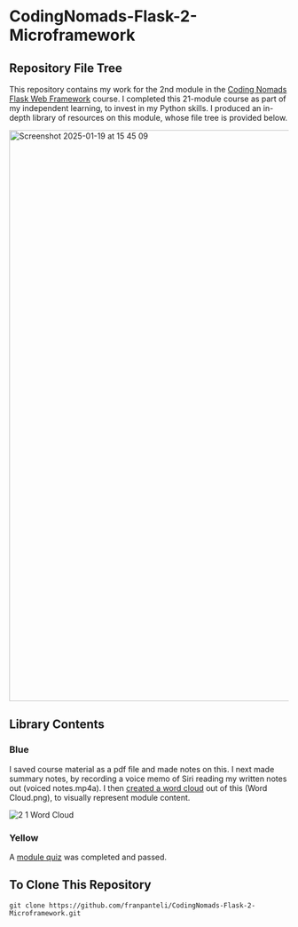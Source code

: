 # CodingNomads-Flask-2-Microframework
## Repository File Tree
This repository contains my work for the 2nd module in the [Coding Nomads Flask Web Framework](https://codingnomads.com/course/python-flask-web-framework) course. I completed this 21-module course as part of my independent learning, to invest in my Python skills. I produced an in-depth library of resources on this module, whose file tree is provided below. 

<img width="1028" alt="Screenshot 2025-01-19 at 15 45 09" src="https://github.com/user-attachments/assets/62db04f1-5014-41f9-8f53-60adbeb0e741" />

## Library Contents
### Blue
I saved course material as a pdf file and made notes on this. I next made summary notes, by recording a voice memo of Siri reading my written notes out (voiced notes.mp4a). I then [created a word cloud](https://wordart.com/create) out of this (Word Cloud.png), to visually represent module content.

![2 1 Word Cloud](https://github.com/user-attachments/assets/6162fe25-20dd-4db4-8d19-717e1e9f7146)

### Yellow
A [module quiz](https://github.com/franpanteli/CodingNomads-Flask-2-Microframework/blob/main/2.2%20Quizzes/2.2%20Quiz%20Flask%20Basics.pdf) was completed and passed. 

## To Clone This Repository
```
git clone https://github.com/franpanteli/CodingNomads-Flask-2-Microframework.git
```
